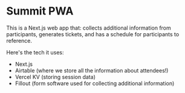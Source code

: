 # Summit PWA

This is a Next.js web app that: collects additional information from participants, generates tickets, and has a schedule for participants to reference.

Here's the tech it uses:

* Next.js
* Airtable (where we store all the information about attendees!)
* Vercel KV (storing session data)
* Fillout (form software used for collecting additional information)
